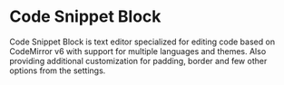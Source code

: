 # Code Snippet Block

Code Snippet Block is text editor specialized for editing code based on CodeMirror v6 with support for multiple languages and themes.
Also providing additional customization for padding, border and few other options from the settings.
